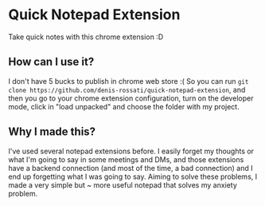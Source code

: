 # Quick Notepad Extension
Take quick notes with this chrome extension :D

## How can I use it?

I don't have 5 bucks to publish in chrome web store :( So you can run `git clone https://github.com/denis-rossati/quick-notepad-extension`, and then you go to your chrome extension configuration, turn on the developer mode, click in "load unpacked" and choose the folder with my project.

## Why I made this?

I've used several notepad extensions before. I easily forget my thoughts or what I'm going to say in some meetings and DMs, and those extensions have a backend connection (and most of the time, a bad connection) and I end up forgetting what I was going to say. Aiming to solve these problems, I made a very simple but ~ more useful notepad that solves my anxiety problem.
